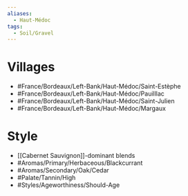 ```yaml
---
aliases:
  - Haut-Médoc
tags:
  - Soil/Gravel
---
```

# Villages
- #France/Bordeaux/Left-Bank/Haut-Médoc/Saint-Estèphe
- #France/Bordeaux/Left-Bank/Haut-Médoc/Pauilllac
- #France/Bordeaux/Left-Bank/Haut-Médoc/Saint-Julien
- #France/Bordeaux/Left-Bank/Haut-Médoc/Margaux
# Style
- [[Cabernet Sauvignon]]-dominant blends
- #Aromas/Primary/Herbaceous/Blackcurrant
- #Aromas/Secondary/Oak/Cedar
- #Palate/Tannin/High
- #Styles/Ageworthiness/Should-Age